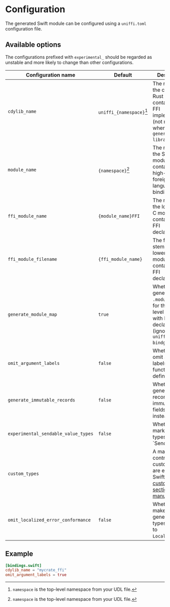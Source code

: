 # Configuration

The generated Swift module can be configured using a `uniffi.toml` configuration file.

## Available options

The configurations prefixed with `experimental_` should be regarded as unstable and
more likely to change than other configurations.

| Configuration name                  | Default                  | Description                                                                                                                                                        |
| ----------------------------------- | ------------------------ | ------------------------------------------------------------------------------------------------------------------------------------------------------------------ |
| `cdylib_name`                       | `uniffi_{namespace}`[^1] | The name of the compiled Rust library containing the FFI implementation (not needed when using `generate --library`).                                              |
| `module_name`                       | `{namespace}`[^1]        | The name of the Swift module containing the high-level foreign-language bindings.                                                                                  |
| `ffi_module_name`                   | `{module_name}FFI`       | The name of the lower-level C module containing the FFI declarations.                                                                                              |
| `ffi_module_filename`               | `{ffi_module_name}`      | The filename stem for the lower-level C module containing the FFI declarations.                                                                                    |
| `generate_module_map`               | `true`                   | Whether to generate a `.modulemap` file for the lower-level C module with FFI declarations. (ignored by `uniffi-bindgen-swift`)                            |
| `omit_argument_labels`              | `false`                  | Whether to omit argument labels in Swift function definitions.                                                                                                     |
| `generate_immutable_records`        | `false`                  | Whether to generate records with immutable fields (`let` instead of `var`).                                                                                        |
| `experimental_sendable_value_types` | `false`                  | Whether to mark value types as `Sendable'.                                                                                                                         |
| `custom_types`                      |                          | A map which controls how custom types are exposed to Swift. See the [custom types section of the manual](../types/custom_types.md#custom-types-in-the-bindings-code) |
| `omit_localized_error_conformance`  | `false`                  | Whether to make generated error types conform to `LocalizedError`. |

[^1]: `namespace` is the top-level namespace from your UDL file.

## Example

```toml
[bindings.swift]
cdylib_name = "mycrate_ffi"
omit_argument_labels = true
```
